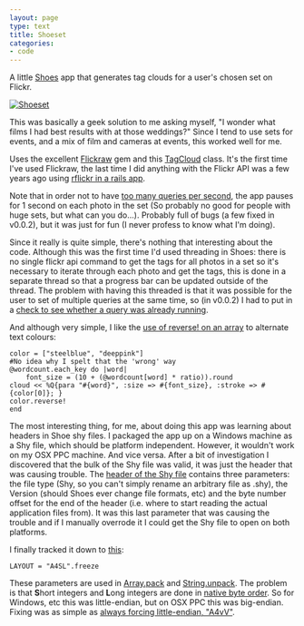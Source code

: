 ```yaml
---
layout: page
type: text
title: Shoeset
categories: 
- code
---
```

A little [Shoes](http://shoes.heroku.com) app that generates tag clouds for a user's chosen set on Flickr.

[![Shoeset](http://farm5.static.flickr.com/4047/4438251586_acde764cf1.jpg "Shoeset")](http://www.flickr.com/services/apps/72157623408545587/)

This was basically a geek solution to me asking myself, "I wonder what films I had best results with at those weddings?" Since I tend to use sets for events, and a mix of film and cameras at events, this worked well for me.

Uses the excellent [Flickraw](http://github.com/hanklords/flickraw#) gem and this [TagCloud](http://snippets.dzone.com/posts/show/6027) class. It's the first time I've used Flickraw, the last time I did anything with the Flickr API was a few years ago using [rflickr in a rails app](http://www.maxdunn.com/RoR+and+Flickr).

Note that in order not to have [too many queries per second](http://developer.yahoo.com/flickr/), the app pauses for 1 second on each photo in the set (So probably no good for people with huge sets, but what can you do...). Probably full of bugs (a few fixed in v0.0.2), but it was just for fun (I never profess to know what I'm doing).

Since it really is quite simple, there's nothing that interesting about the code. Although this was the first time I'd used threading in Shoes: there is no single flickr api command to get the tags for all photos in a set so it's necessary to iterate through each photo and get the tags, this is done in a separate thread so that a progress bar can be updated outside of the thread. The problem with having this threaded is that it was possible for the user to set of multiple queries at the same time, so (in v0.0.2) I had to put in a [check to see whether a query was already running](http://github.com/i5m/shoeset/commit/2a1778f05b55911cc2931e772f480ab8a3c58454).

And although very simple, I like the [use of reverse! on an array](http://github.com/i5m/shoeset/blob/master/cloud.rb#L42-L46) to alternate text colours:

    color = ["steelblue", "deeppink"]
    #No idea why I spelt that the 'wrong' way
    @wordcount.each_key do |word|
        font_size = (10 + (@wordcount[word] * ratio)).round
	cloud << %Q{para "#{word}", :size => #{font_size}, :stroke => #{color[0]}; }
	color.reverse!
    end

The most interesting thing, for me, about doing this app was learning about headers in Shoe shy files. I packaged the app up on a Windows machine as a Shy file, which should be platform independent. However, it wouldn't work on my OSX PPC machine. And vice versa. After a bit of investigation I discovered that the bulk of the Shy file was valid, it was just the header that was causing trouble. The [header of the Shy file](http://github.com/shoes/shoes/blob/master/lib/shoes/shy.rb#L30-L34) contains three parameters: the file type (Shy, so you can't simply rename an arbitrary file as .shy), the Version (should Shoes ever change file formats, etc) and the byte number offset for the end of the header (i.e. where to start reading the actual application files from). It was this last parameter that was causing the trouble and if I manually overrode it I could get the Shy file to open on both platforms.

I finally tracked it down to [this](http://github.com/shoes/shoes/blob/master/lib/shoes/shy.rb#L15):

    LAYOUT = "A4SL".freeze

These parameters are used in [Array.pack](http://ruby-doc.org/core/classes/Array.html#M002222) and [String.unpack](http://ruby-doc.org/core/classes/String.html#M000760). The problem is that **S**hort integers and **L**ong integers are done in [native byte order](http://en.wikipedia.org/wiki/Endianness#Examples_of_storing_the_value_0A0B0C0Dh_in_memory). So for Windows, etc this was little-endian, but on OSX PPC this was big-endian. Fixing was as simple as [always forcing little-endian, "A4vV"](http://github.com/ashbb/shoes/commit/4ab9ee2f86e0f240d5e7915888dd8db3cdca836b).
